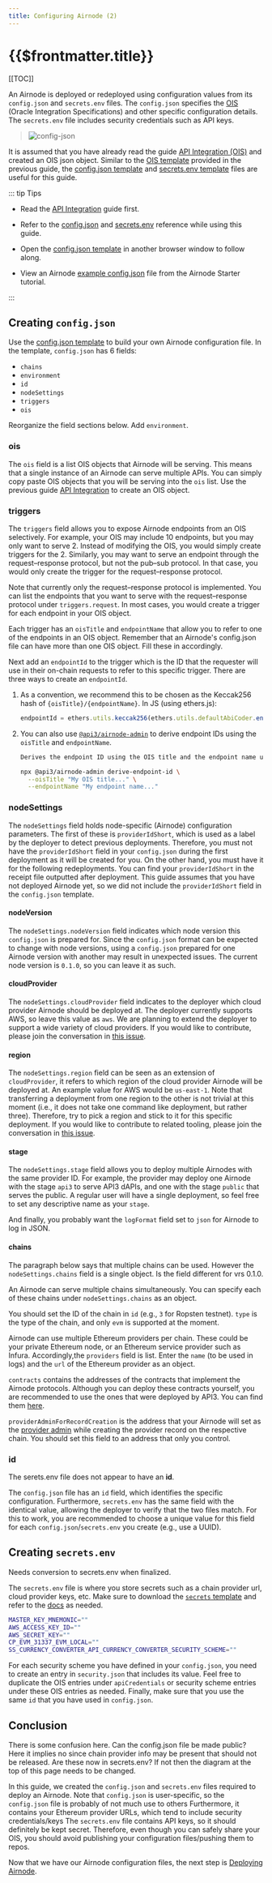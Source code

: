 ```yaml
---
title: Configuring Airnode (2)
---
```


# {{$frontmatter.title}}

<TocHeader />
[[TOC]]

An Airnode is deployed or redeployed using configuration values from its `config.json` and `secrets.env` files. The  `config.json` specifies the [OIS](../../../technology/specifications/ois.md) (Oracle Integration Specifications) and other specific configuration details. The `secrets.env` file includes security credentials such as API keys.

> ![config-json](../../../assets/images/config-json.png)

It is assumed that you have already read the guide [API Integration (OIS)](api-integration.md) and created an OIS json object. Similar to the [OIS template](../templates/ois-json.md) provided in the previous guide, the [config.json template](../templates/config-json.md) and [secrets.env template](../templates/secrets-env.md) files are useful for this guide.

::: tip Tips

- Read the [API Integration](api-integration.md) guide first.

- Refer to the [config.json](../../../technology/deployment-files/config-json.md) and [secrets.env](../../../technology/deployment-files/secrets-env.md) reference while using this guide.

- Open the [config.json template](https://docs.api3.org/next/grp-providers/guides/templates/config-json.html) in another browser window to follow along. 

- View an Airnode [example config.json](../../tutorials/config-examples/config-example-json.md) file from the Airnode Starter tutorial.

:::

## Creating `config.json`

Use the [config.json template](../../guides/templates/config-json.html) to build your own Airnode configuration file. In the template, `config.json` has 6 fields:

- `chains`
- `environment`
- `id`
- `nodeSettings`
- `triggers`
- `ois`

<Todo>

Reorganize the field sections below. Add `environment`.

</Todo>

### ois

The `ois` field is a list OIS objects that Airnode will be serving. This means that a single instance of an Airnode can serve multiple APIs. You can simply copy paste OIS objects that you will be serving into the `ois` list. Use the previous guide [API Integration](api-integration.md) to create an OIS object.

### triggers

The `triggers` field allows you to expose Airnode endpoints from an OIS selectively. For example, your OIS may include 10 endpoints, but you may only want to serve 2. Instead of modifying the OIS, you would simply create triggers for the 2. Similarly, you may want to serve an endpoint through the request–response protocol, but not the pub–sub protocol. In that case, you would only create the trigger for the request–response protocol.

Note that currently only the request–response protocol is implemented. You can list the endpoints that you want to serve with the request–response protocol under `triggers.request`. In most cases, you would create a trigger for each endpoint in your OIS object.

Each trigger has an `oisTitle` and `endpointName` that allow you to refer to one of the endpoints in an OIS object. Remember that an Airnode's config.json file can have more than one OIS object. Fill these in accordingly. 

Next add an `endpointId` to the trigger which is the ID that the requester will use in their on-chain requests to refer to this specific trigger. There are three ways to create an `endpointId`.

1. As a convention, we recommend this to be chosen as the Keccak256 hash of `{oisTitle}/{endpointName}`. In JS (using ethers.js):

    ```js
    endpointId = ethers.utils.keccak256(ethers.utils.defaultAbiCoder.encode(['string'], [`${oisTitle}/${endpointName}`]));
    ```

2. You can also use [`@api3/airnode-admin`](https://github.com/api3dao/airnode/tree/pre-alpha/packages/admin#derive-endpoint-id) to derive endpoint IDs using the `oisTitle` and `endpointName`.

    ```bash
    Derives the endpoint ID using the OIS title and the endpoint name using the convention described here.

    npx @api3/airnode-admin derive-endpoint-id \
      --oisTitle "My OIS title..." \
      --endpointName "My endpoint name..."
    ```

### nodeSettings

The `nodeSettings` field holds node-specific (Airnode) configuration parameters. The first of these is `providerIdShort`, which is used as a label by the deployer to detect previous deployments. Therefore, you must not have the `providerIdShort` field in your `config.json` during the first deployment as it will be created for you. On the other hand, you must have it for the following redeployments. You can find your `providerIdShort` in the receipt file outputted after deployment. This guide assumes that you have not deployed Airnode yet, so we did not include the `providerIdShort` field in the `config.json` template.

#### nodeVersion

The `nodeSettings.nodeVersion` field indicates which node version this `config.json` is prepared for. Since the `config.json` format can be expected to change with node versions, using a `config.json` prepared for one Airnode version with another may result in unexpected issues. The current node version is `0.1.0`, so you can leave it as such.

#### cloudProvider
The `nodeSettings.cloudProvider` field indicates to the deployer which cloud provider Airnode should be deployed at. The deployer currently supports AWS, so leave this value as `aws`. We are planning to extend the deployer to support a wide variety of cloud providers. If you would like to contribute, please join the conversation in [this issue](https://github.com/api3dao/airnode/issues/154).

#### region

The `nodeSettings.region` field can be seen as an extension of `cloudProvider`, it refers to which region of the cloud provider Airnode will be deployed at. An example value for AWS would be `us-east-1`. Note that transferring a deployment from one region to the other is not trivial at this moment (i.e., it does not take one command like deployment, but rather three). Therefore, try to pick a region and stick to it for this specific deployment. If you would like to contribute to related tooling, please join the conversation in [this issue](https://github.com/api3dao/airnode/issues/155).

#### stage

The `nodeSettings.stage` field allows you to deploy multiple Airnodes with the same provider ID. For example, the provider may deploy one Airnode with the stage `api3` to serve API3 dAPIs, and one with the stage `public` that serves the public. A regular user will have a single deployment, so feel free to set any descriptive name as your `stage`.

And finally, you probably want the `logFormat` field set to `json` for Airnode to log in JSON.

#### chains

<!-- Todo -->
<Todo>

The paragraph below says that multiple chains can be used. However the `nodeSettings.chains` field is a single object. Is the field different for vrs 0.1.0.

</Todo>

An Airnode can serve multiple chains simultaneously. You can specify each of these chains under `nodeSettings.chains` as an object.

You should set the ID of the chain in `id` (e.g., `3` for Ropsten testnet).
`type` is the type of the chain, and only `evm` is supported at the moment.

Airnode can use multiple Ethereum providers per chain.
These could be your private Ethereum node, or an Ethereum service provider such as Infura. Accordingly,the `providers` field is list. Enter the `name` (to be used in logs) and the `url` of the Ethereum provider as an object.




`contracts` contains the addresses of the contracts that implement the Airnode protocols.
Although you can deploy these contracts yourself, you are recommended to use the ones that were deployed by API3.
You can find them [here](https://github.com/api3dao/airnode/tree/pre-alpha/packages/protocol/deployments).

`providerAdminForRecordCreation` is the address that your Airnode will set as the [provider admin](../../../technology/protocols/request-response/provider.md#provideradmin) while creating the provider record on the respective chain.
You should set this field to an address that only you control.

### id

<Todo>

The serets.env file does not appear to have an **id**.

</Todo>

The `config.json` file has an `id` field, which identifies the specific configuration. Furthermore, `secrets.env` has the same field with the identical value, allowing the deployer to verify that the two files match. For this to work, you are recommended to choose a unique value for this field for each `config.json`/`secrets.env` you create (e.g., use a UUID).

## Creating `secrets.env`

<Todo>

Needs conversion to secrets.env when finalized.

</Todo>

The `secrets.env` file is where you store secrets such as a chain provider url, cloud provider keys, etc. Make sure to download the [`secrets` template](../templates/secrets.md) and refer to the [docs](../../../technology/specifications/secrets.md) as needed.

```bash
MASTER_KEY_MNEMONIC=""
AWS_ACCESS_KEY_ID=""
AWS_SECRET_KEY=""
CP_EVM_31337_EVM_LOCAL=""
SS_CURRENCY_CONVERTER_API_CURRENCY_CONVERTER_SECURITY_SCHEME=""
```


For each security scheme you have defined in your `config.json`, you need to create an entry in `security.json` that includes its value. Feel free to duplicate the OIS entries under `apiCredentials` or security scheme entries under these OIS entries as needed. Finally, make sure that you use the same `id` that you have used in `config.json`.

## Conclusion

<Todo>

There is some confusion here. Can the config.json file be made public? Here it implies no since chain provider info may be present that should not be released. Are these now in secrets.env? If not then the diagram at the top of this page needs to be changed.

</Todo>

In this guide, we created the `config.json` and `secrets.env` files required to deploy an Airnode. Note that `config.json` is user-specific, so the `config.json` file is probably of not much use to others Furthermore, it contains your Ethereum provider URLs, which tend to include security credentials/keys The `secrets.env` file contains API keys, so it should definitely be kept secret. Therefore, even though you can safely share your OIS, you should avoid publishing your configuration files/pushing them to repos.

Now that we have our Airnode configuration files, the next step is [Deploying Airnode](deploying-airnode.md).
